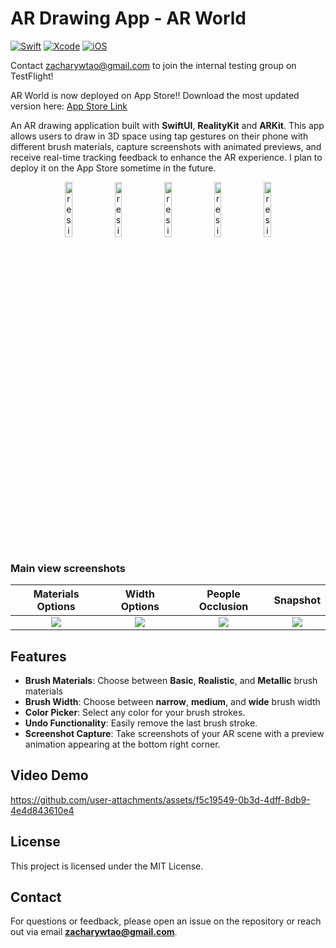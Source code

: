 # AR Drawing App - AR World

[![Swift](https://img.shields.io/badge/Swift-5.0-orange.svg?style=flat)](https://swift.org/)
[![Xcode](https://img.shields.io/badge/Xcode-15%2B-blue.svg?style=flat)](https://developer.apple.com/xcode/)
[![iOS](https://img.shields.io/badge/iOS-17%2B-lightgrey.svg?style=flat)](https://www.apple.com/ios/)

Contact zacharywtao@gmail.com to join the internal testing group on TestFlight!

AR World is now deployed on App Store!! Download the most updated version here: [App Store Link](https://apps.apple.com/us/app/ar-world-ar-drawing-tool/id6698898256)


An AR drawing application built with **SwiftUI**, **RealityKit** and **ARKit**. This app allows users to draw in 3D space using tap gestures on their phone with different brush materials, capture screenshots with animated previews, and receive real-time tracking feedback to enhance the AR experience. I plan to deploy it on the App Store sometime in the future.

<p align="center">
  <img src="https://github.com/user-attachments/assets/f6b10e2d-4f99-4c48-ad5b-d01a43b6daa0" alt="resized_image_1" width="15%" />
  <img src="https://github.com/user-attachments/assets/4605e0b4-b00f-49a4-bb21-2b97ffa11c8b" alt="resized_image_2" width="15%" />
  <img src="https://github.com/user-attachments/assets/264754ba-fbd8-4108-9583-9bf067280566" alt="resized_image_3" width="15%" />
  <img src="https://github.com/user-attachments/assets/d3393acb-fd0e-44cc-8d79-4d26aaadc8d4" alt="resized_image_4" width="15%" />
  <img src="https://github.com/user-attachments/assets/a9ae8eb3-98b6-41ca-a1cc-87ed27e107b5" alt="resized_image_5" width="15%" />
</p>


### Main view screenshots

| Materials Options | Width Options | People Occlusion | Snapshot |
|:-------------------:|:-------------------:|:-------------------:|:-------------------:|
| ![](https://github.com/user-attachments/assets/2c7a5b78-afbb-40c6-b8fc-5d91a84247f4) | ![](https://github.com/user-attachments/assets/937a835a-553f-413b-91af-b9b596b08c8e) | ![](https://github.com/user-attachments/assets/1566ff4f-3644-43b1-ac20-04579cba04ba) | ![](https://github.com/user-attachments/assets/1abe72ea-0b08-43e1-a5b2-e54f3433a208) |

## Features

- **Brush Materials**: Choose between **Basic**, **Realistic**, and **Metallic** brush materials
- **Brush Width**: Choose between **narrow**, **medium**, and **wide** brush width 
- **Color Picker**: Select any color for your brush strokes.
- **Undo Functionality**: Easily remove the last brush stroke.
- **Screenshot Capture**: Take screenshots of your AR scene with a preview animation appearing at the bottom right corner.

## Video Demo

https://github.com/user-attachments/assets/f5c19549-0b3d-4dff-8db9-4e4d843610e4


## License
This project is licensed under the MIT License.

## Contact
For questions or feedback, please open an issue on the repository or reach out via email **zacharywtao@gmail.com**.
